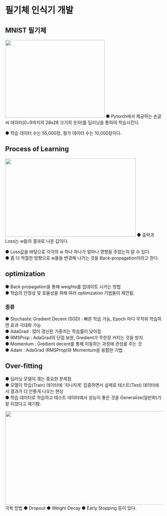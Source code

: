 # 필기체 인식기 개발
## MNIST 필기체
<img src="https://user-images.githubusercontent.com/98728682/152273731-742e6898-2efe-40fa-b434-e46d605b10e7.png" width="320" height="250">  
● Pytorch에서 제공하는 손글씨 데이터(0~9까지의 28x28 크기의 숫자)를 딥러닝을 통하여 학습시킨다.  

● 학습 데이터 수는 55,000장, 평가 데이터 수는 10,000장이다.
## Process of Learning
<img src="https://user-images.githubusercontent.com/98728682/152274850-c6958ff9-f7cf-4b14-9252-0b0597d10f4b.png" width="420" height="250">  
● 출력과 Loss는 w들의 결과로 나온 값이다.  

● Loss값을 바탕으로 각각의 w 하나 하나가 얼마나 영향을 주었는지 알 수 있다.  
● 좀 더 적절한 방향으로 w들을 변경해 나가는 것을 Back-propagation이라고 한다. 

## optimization
● Back propagation을 통해 weights를 업데이트 시키는 방법  
● 학습의 안정성 및 효율성을 위해 여러 optimization 기법들이 제안됨.  
### 종류
● Stochastic Gradient Decent (SGD) : 빠른 학습 가능, Epoch 마다 무작위 학습하면 효과 극대화 가능  
● AdaGrad : 많이 갱신된 가중치는 학습률이 낮아짐  
● RMSProp : AdaGrad의 단점 보완, Gredient가 무한정 커지는 것을 방지  
● Momentum  : Gredient decent를 통해 이동하는 과정에 관성을 주는 것  
● Adam : AdaGrad (RMSProp)와 Momentum을 융합한 기법
## Over-fitting
● 딥러닝 모델이 겪는 중요한 문제점  
● 모델이 학습(Train) 데이터에 '지나치게' 집중하면서 실제로 테스트(Test) 데이터에서 결과가 더 안좋게 나오는 현상  
● 학습 데이터로 학습하고 테스트 데이터에서 성능이 좋은 것을 Generalize(일반화)가 잘 되었다고 얘기함.  

<img src="https://user-images.githubusercontent.com/98728682/152298306-7226ad2f-6bf3-4e66-95f8-a7c93872bc1e.png" width="550" height="300">
극복 방법  
● Dropout  
● Weight Decay  
● Early Stopping 등이 있다.

